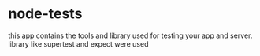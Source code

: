 # node-tests
this app contains the tools and library used for testing your app and server. library like supertest and expect were used
